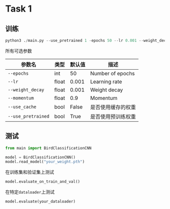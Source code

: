 # Task 1

## 训练

```py
python3 ./main.py --use_pretrained 1 -epochs 50 --lr 0.001 --weight_decay 0.001
```

所有可选参数

<!-- ```py
parser = argparse.ArgumentParser(description="Train the model")
parser.add_argument("--epochs", type=int, default=50, help="Number of epochs")
parser.add_argument("--lr", type=float, default=0.001, help="Learning rate")
parser.add_argument(
    "--weight_decay", type=float, default=0.001, help="Weight decay"
)
parser.add_argument("--momentum", type=float, default=0.9, help="Momentum")
parser.add_argument("--use_cache", type=str2bool, default=False, help="Use cache")
parser.add_argument(
    "--use_pretrained", type=str2bool, default=True, help="Use pretrained"
)
``` -->

| 参数名 | 类型 | 默认值 | 描述 |
| --- | --- | --- | --- |
| `--epochs` | int | 50 | Number of epochs |
| `--lr` | float | 0.001 | Learning rate |
| `--weight_decay` | float | 0.001 | Weight decay |
| `--momentum` | float | 0.9 | Momentum |
| `--use_cache` | bool | False | 是否使用缓存的权重 |
| `--use_pretrained` | bool | True | 是否使用预训练权重 |

## 测试

```py
from main import BirdClassificationCNN

model = BirdClassificationCNN()
model.read_model("your_weight.pth")
```

在训练集和验证集上测试

```py
model.evaluate_on_train_and_val()
```

在特定`dataloader`上测试

```py
model.evaluate(your_dataloader)
```
